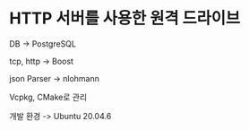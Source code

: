 # HTTP 서버를 사용한 원격 드라이브

DB -> PostgreSQL

tcp, http -> Boost

json Parser -> nlohmann

Vcpkg, CMake로 관리

개발 환경 -> Ubuntu 20.04.6
